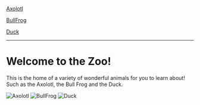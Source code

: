 [Axolotl](https://mhoughton-iw.github.io/scrum-axolotl/)  

[BullFrog](https://popplejiw.github.io/scrum-bullfrog/)  

[Duck](https://rachelswift.github.io/Scrum-Ducks/)  

---

# Welcome to the Zoo!

This is the home of a variety of wonderful animals for you to learn about! Such as the Axolotl, the Bull Frog and the Duck. 

![Axolotl](https://aquadiction.world/img/profile/axolotl-3.jpg)
![BullFrog](https://assets.nrdc.org/sites/default/files/styles/full_content--retina/public/media-uploads/02_b3ewye_2400.jpg?itok=FWDJHiXF)
![Duck](https://www.treehugger.com/thmb/wSg3B-jSZQJcTMCwUbI_P6We1fE=/4560x0/filters:no_upscale():max_bytes(150000):strip_icc():format(webp)/duckling-close-up-500315849-572917c93df78ced1f0b99ec.jpg)